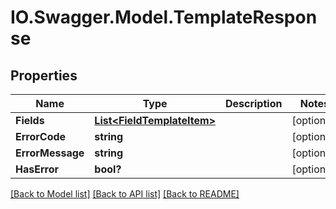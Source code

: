 # IO.Swagger.Model.TemplateResponse
## Properties

Name | Type | Description | Notes
------------ | ------------- | ------------- | -------------
**Fields** | [**List&lt;FieldTemplateItem&gt;**](FieldTemplateItem.md) |  | [optional] 
**ErrorCode** | **string** |  | [optional] 
**ErrorMessage** | **string** |  | [optional] 
**HasError** | **bool?** |  | [optional] 

[[Back to Model list]](../README.md#documentation-for-models) [[Back to API list]](../README.md#documentation-for-api-endpoints) [[Back to README]](../README.md)

